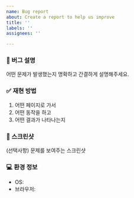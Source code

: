 ```yaml
---
name: Bug report
about: Create a report to help us improve
title: ''
labels: ''
assignees: ''

---
```


### 🐛 버그 설명
어떤 문제가 발생했는지 명확하고 간결하게 설명해주세요.

### ✅ 재현 방법
1. 어떤 페이지로 가서
2. 어떤 동작을 하고
3. 어떤 결과가 나타나는지

### 📸 스크린샷
(선택사항) 문제를 보여주는 스크린샷

### 💻 환경 정보
- OS: 
- 브라우저:
